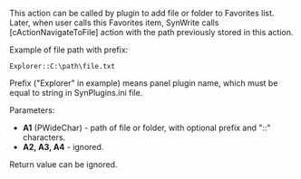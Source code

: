 This action can be called by plugin to add file or folder to Favorites list.
Later, when user calls this Favorites item, SynWrite calls [cActionNavigateToFile] action with the path previously stored in this action.

Example of file path with prefix:

    Explorer::C:\path\file.txt

Prefix ("Explorer" in example) means panel plugin name, which must be equal to string in SynPlugins.ini file.

Parameters:

- **A1** (PWideChar) - path of file or folder, with optional prefix and "::" characters.
- **A2, A3, A4** - ignored.

Return value can be ignored.
